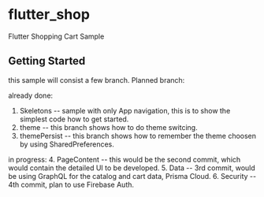 # flutter_shop

Flutter Shopping Cart Sample

## Getting Started

this sample will consist a few branch.  Planned branch:

already done:
1. Skeletons -- sample with only App navigation, this is to show the simplest code how to get started.
2. theme -- this branch shows how to do theme switcing.
3. themePersist -- this branch shows how to remember the theme choosen by using SharedPreferences.

in progress:
4. PageContent -- this would be the second commit, which would contain the detailed UI to be developed.
5. Data -- 3rd commit, would be using GraphQL for the catalog and cart data, Prisma Cloud.
6. Security -- 4th commit, plan to use Firebase Auth.
